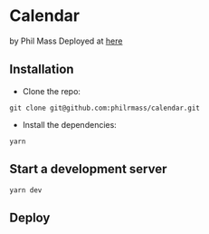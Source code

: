 # Calendar
by Phil Mass
Deployed at [here]()

## Installation
- Clone the repo:
```
git clone git@github.com:philrmass/calendar.git
```
- Install the dependencies:
```
yarn
```

## Start a development server
```
yarn dev
```

## Deploy
